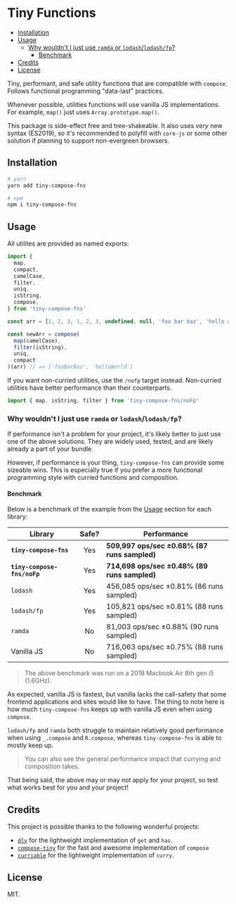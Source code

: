 # Tiny Functions <!-- omit in toc -->

- [Installation](#installation)
- [Usage](#usage)
  - [Why wouldn't I just use `ramda` or `lodash`/`lodash/fp`?](#why-wouldnt-i-just-use-ramda-or-lodashlodashfp)
    - [Benchmark](#benchmark)
- [Credits](#credits)
- [License](#license)

Tiny, performant, and safe utility functions that are compatible with `compose`.
Follows functional programming "data-last" practices.

Whenever possible, utilities functions will use vanilla JS implementations. For
example, `map()` just uses `Array.prototype.map()`.

This package is side-effect free and tree-shakeable. It also uses _very_ new
syntax (ES2019), so it's recommended to polyfill with `core-js` or some other
solution if planning to support non-evergreen browsers.

## Installation

```bash
# yarn
yarn add tiny-compose-fns

# npm
npm i tiny-compose-fns
```

## Usage

All utilites are provided as named exports:

```js
import {
  map,
  compact,
  camelCase,
  filter,
  uniq,
  isString,
  compose,
} from 'tiny-compose-fns'

const arr = [1, 2, 3, 1, 2, 3, undefined, null, 'foo bar baz', 'hello world']

const newArr = compose(
  map(camelCase),
  filter(isString),
  uniq,
  compact
)(arr) // => ['fooBarBaz', 'helloWorld']
```

If you want non-curried utilities, use the `/nofp` target instead. Non-curried
utilities have better performance than their counterparts.

```js
import { map, isString, filter } from 'tiny-compose-fns/noFp'
```

### Why wouldn't I just use `ramda` or `lodash`/`lodash/fp`?

If performance isn't a problem for your project, it's likely better to just use
one of the above solutions. They are widely used, tested, and are likely already
a part of your bundle.

However, if performance is your thing, `tiny-compose-fns` can provide some
sizeable wins. This is especially true if you prefer a more functional
programming style with curried functions and composition.

#### Benchmark

Below is a benchmark of the example from the [Usage](#usage) section for each
library:

| Library                     | Safe? | Performance                                  |
| --------------------------- | :---: | -------------------------------------------- |
| **`tiny-compose-fns`**      |  Yes  | **509,997 ops/sec ±0.68% (87 runs sampled)** |
| **`tiny-compose-fns/noFp`** |  Yes  | **714,698 ops/sec ±0.48% (89 runs sampled)** |
| `lodash`                    |  Yes  | 456,085 ops/sec ±0.81% (86 runs sampled)     |
| `lodash/fp`                 |  Yes  | 105,821 ops/sec ±0.81% (88 runs sampled)     |
| `ramda`                     |  No   | 81,003 ops/sec ±0.88% (90 runs sampled)      |
| Vanilla JS                  |  No   | 716,063 ops/sec ±0.75% (88 runs sampled)     |

> The above benchmark was run on a 2018 Macbook Air 8th gen i5 (1.6GHz).

As expected, vanilla JS is fastest, but vanilla lacks the call-safety that some
frontend applications and sites would like to have. The thing to note here is
how much `tiny-compose-fns` keeps up with vanilla JS even when using `compose`.

`lodash/fp` and `ramda` both struggle to maintain relatively good performance
when using `_.compose` and `R.compose`, whereas `tiny-compose-fns` is able to
mostly keep up.

> You can also see the general performance impact that currying and composition
> takes.

That being said, the above may or may not apply for your project, so test what
works best for you and your project!

## Credits

This project is possible thanks to the following wonderful projects:

- [`dlv`](https://github.com/developit/dlv) for the lightweight implementation
  of `get` and `has`.
- [`compose-tiny`](https://github.com/hipstersmoothie/compose-tiny) for the fast
  and awesome implementation of `compose`
- [`curriable`](https://github.com/planttheidea/curriable) for the lightweight
  implementation of `curry`.

## License

MIT.
